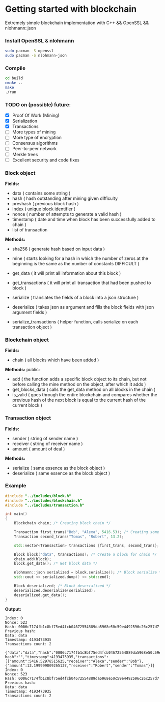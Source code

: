 # Getting started with blockchain
Extremely simple blockchain implementation with C++ && OpenSSL && nlohmann::json

### Install OpenSSL & nlohmann
```bash
sudo pacman -S openssl
sudo pacman -S nlohmann-json
```

### Compile
```bash
cd build
cmake ..
make
./run
```

### TODO on (possible) future:
- [x] Proof Of Work (Mining)
- [x] Serialization
- [x] Transactions
- [ ] More types of mining
- [ ] More type of encryption
- [ ] Consensus algorithms
- [ ] Peer-to-peer network
- [ ] Merkle trees
- [ ] Excellent security and code fixes

### Block object
**Fields:**
- data ( contains some string )
- hash ( hash outstanding after mining given difficulty
- prevhash ( previous block hash )
- index ( unique block identifier )
- nonce ( number of attempts to generate a valid hash )
- timestamp ( date and time when block has been successfully added to chain )
- list of transaction

**Methods:**
- sha256 ( generate hash based on input data )
- mine ( starts looking for a hash in which the number of zeros at the beginning is the same as the number of constants DIFFICULT  )

- get_data ( it will print all information about this block )
- get_transactions ( it will print all transaction that had been pushed to block )
- serialize ( translates the fields of a block into a json structure )
- deserialize ( takes json as argument and fills the block fields with json argument fields )
- serialize_transactions ( helper function, calls serialize on each transaction object )

### Blockchain object
**Fields:**
- chain ( all blocks which have been added )

**Methods:**
public:
- add ( the function adds a specific block object to its chain, but not before calling the mine method on the object, after which it adds )
- get_blocks_data ( calls the get_data method on all blocks in the chain )
- is_valid ( goes through the entire blockchain and compares whether the previous hash of the next block is equal to the current hash of the current block )

### Transaction object
**Fields:**
- sender ( string of sender name )
- receiver ( string of receiver name )
- amount ( amount of deal )

**Methods:**
- serialize ( same essence as the block object )
- deserialize ( same essence as the block object )
  
### Example
```cpp
#include "../includes/block.h"
#include "../includes/blockchain.h"
#include "../includes/transaction.h"

int main()
{
    Blockchain chain; /* Creating block chain */

    Transaction first_trans("Bob", "Alexa", 5416.53); /* Creating some transactions */
    Transaction second_trans("Tomas", "Robert", 13.2);

    std::vector<Transaction> transactions {first_trans, second_trans}; /* Transactions vector for BLOCK constructor */

    Block block("data", transactions); /* Create a block for chain */
    chain.add(block);
    block.get_data(); /* Get block data */

    nlohmann::json serialized = block.serialize(); /* Block serialize */
    std::cout << serialized.dump() << std::endl;

    Block deserialized; /* Block deserialized */
    deserialized.deserialize(serialized);
    deserialized.get_data();
}

```
**Output:**
```
Index: 0
Nonce: 523
Hash: 0006c7174fb1c8bf75ed4fcb04672554889da5968e50c59e4492596c26c257d7
Previous hash: 
Data: data
Timestamp: 4193473935
Transactions count: 2

{"data":"data","hash":"0006c7174fb1c8bf75ed4fcb04672554889da5968e50c59e4492596c26c257d7","index":0,"nonce":523,"previous hash":"","timestamp":4193473935,"transactions":[{"amount":5416.52978515625,"receiver":"Alexa","sender":"Bob"},{"amount":13.199999809265137,"receiver":"Robert","sender":"Tomas"}]}
Index: 0
Nonce: 523
Hash: 0006c7174fb1c8bf75ed4fcb04672554889da5968e50c59e4492596c26c257d7
Previous hash: 
Data: data
Timestamp: 4193473935
Transactions count: 2

```

